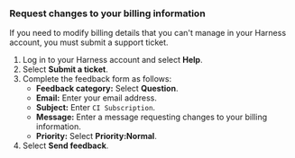 ### Request changes to your billing information

If you need to modify billing details that you can't manage in your Harness account, you must submit a support ticket.

1. Log in to your Harness account and select **Help**.
2. Select **Submit a ticket**.
3. Complete the feedback form as follows:
	* **Feedback category:** Select **Question**.
	* **Email:** Enter your email address.
	* **Subject:** Enter `CI Subscription`.
	* **Message:** Enter a message requesting changes to your billing information.
	* **Priority:** Select **Priority:Normal**.
4. Select **Send feedback**.
